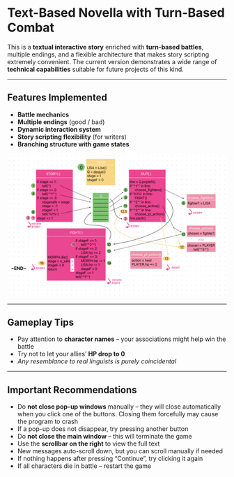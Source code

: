 # Text-Based Novella with Turn-Based Combat

This is a **textual interactive story** enriched with **turn-based battles**, multiple endings, and a flexible architecture that makes story scripting extremely convenient. The current version demonstrates a wide range of **technical capabilities** suitable for future projects of this kind.

---

## Features Implemented

- **Battle mechanics**
- **Multiple endings** (good / bad)
- **Dynamic interaction system**
- **Story scripting flexibility** (for writers)
- **Branching structure with game states**


![Program Scheme](scheme.PNG)

---

## Gameplay Tips

- Pay attention to **character names** – your associations might help win the battle  
- Try not to let your allies’ **HP drop to 0**  
- _Any resemblance to real linguists is purely coincidental_
---

## Important Recommendations

- Do **not close pop-up windows** manually – they will close automatically when you click one of the buttons. Closing them forcefully may cause the program to crash  
- If a pop-up does not disappear, try pressing another button  
- Do **not close the main window** – this will terminate the game  
- Use the **scrollbar on the right** to view the full text  
- New messages auto-scroll down, but you can scroll manually if needed  
- If nothing happens after pressing “Continue”, try clicking it again  
- If all characters die in battle – restart the game


